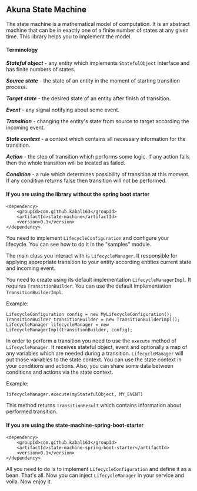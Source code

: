 <h2>Akuna State Machine</h2>

The state machine is a mathematical model of computation. 
It is an abstract machine that can be in exactly one of a finite number of states at any given time.
This library helps you to implement the model.

<h4>Terminology</h4>

<b><i>Stateful object</i></b> - any entity which implements <code>StatefulObject</code> interface and
has finite numbers of states.

<b><i>Source state</i></b> - the state of an entity in the moment of starting transition process.

<b><i>Target state</i></b> - the desired state of an entity after finish of transition.

<b><i>Event</i></b> - any signal notifying about some event.

<b><i>Transition</i></b> - changing the entity's state from source to target according the incoming event.

<b><i>State context</i></b> - a context which contains all necessary information for the transition.

<b><i>Action</i></b> - the step of transition which performs some logic. If any action fails then
the whole transition will be treated as failed. 

<b><i>Condition</i></b> - a rule which determines possibility of transition at this moment. If any condition
returns false then transition will not be performed.

<h4>If you are using the library without the spring boot starter</h4>

    <dependency>
        <groupId>com.github.kabal163</groupId>
        <artifactId>state-machine</artifactId>
        <version>0.1</version>
    </dependency>

You need to implement <code>LifecycleConfiguration</code> and configure your lifecycle.
You can see how to do it in the "samples" module.

The main class you interact with is <code>LifecycleManager</code>. It responsible
for applying appropriate transition to your entity according entities current state
and incoming event.

You need to create using its default implementation <code>LifecycleManagerImpl</code>.
It requires <code>TransitionBuilder</code>. You can use the default implementation 
<code>TransitionBuilderImpl</code>.

Example:

    LifecycleConfiguration config = new MyLifecycleConfiguration();
    TransitionBuilder transitionBuilder = new TransitionBuilderImpl();
    LifecycleManager lifecycleManager = new LifecycleManagerImpl(transitionBuilder, config);


In order to perform a transition you need to use the <code>execute</code> method of 
<code>LifecycleManager</code>. It receives stateful object, event and optionally a map of any
variables which are needed during a transition. <code>LifecycleManager</code> will put those variables
to the state context. You can use the state context in your conditions and actions. Also, you can
share some data between conditions and actions via the state context. 

Example:


    lifecycleManager.execute(myStatefulObject, MY_EVENT)


This method returns <code>TransitionResult</code> which contains information about performed transition.

<h4>If you are using the state-machine-spring-boot-starter</h4>

    <dependency>
        <groupId>com.github.kabal163</groupId>
        <artifactId>state-machine-spring-boot-starter</artifactId>
        <version>0.1</version>
    </dependency>

All you need to do is to implement <code>LifecycleConfiguration</code> and define it as a bean.
That's all. Now you can inject <code>LifecycleManager</code> in your service and voila. Now enjoy it.